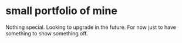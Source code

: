 # small portfolio of mine

Nothing special. Looking to upgrade in the future. For now just to have something to show something off.
